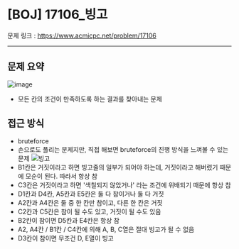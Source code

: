 # [BOJ] 17106_빙고

문제 링크 : https://www.acmicpc.net/problem/17106

-------------------
## 문제 요약
![image](https://user-images.githubusercontent.com/102509777/179187377-e6be79b8-54a9-4c5a-8f22-2b6d8eb62e83.png)  
  - 모든 칸의 조건이 만족하도록 하는 결과를 찾아내는 문제

## 접근 방식
  - bruteforce
  - 손으로도 풀리는 문제지만, 직접 해보면 bruteforce의 진행 방식을 느껴볼 수 있는 문제
![빙고](https://user-images.githubusercontent.com/102509777/179187589-450bbc74-ac0a-4d8b-ae76-83ae57c47ac9.png)  
  - B1칸은 거짓이라고 하면 빙고줄의 일부가 되어야 하는데, 거짓이라고 해버렸기 때문에 모순이 된다. 따라서 항상 참
  - C3칸은 거짓이라고 하면 '색칠되지 않았거나' 라는 조건에 위배되기 때문에 항상 참
  - D1칸과 D4칸, A5칸과 E5칸은 둘 다 참이거나 둘 다 거짓
  - A2칸과 A4칸은 둘 중 한 칸만 참이고, 다른 한 칸은 거짓
  - C2칸과 C5칸은 참이 될 수도 있고, 거짓이 될 수도 있음
  - B2칸이 참이면 D5칸과 E4칸은 항상 참
  - A2, A4칸 / B1칸 / C4칸에 의해 A, B, C열은 절대 빙고가 될 수 없음
  - D3칸이 참이면 무조건 D, E열이 빙고
